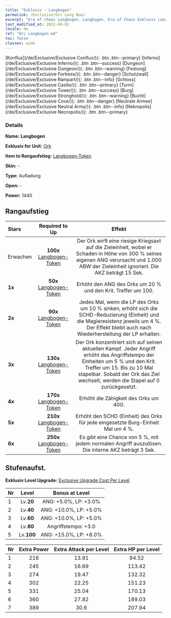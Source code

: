```yaml
---
title: "Exklusiv - Langbogen"
permalink: /Exclusive/Orc Long Bow/
excerpt: "Era of Chaos Langbogen. Langbogen. Era of Chaos Exklusiv Langbogen. Ork Exklusiv."
last_modified_at: 2021-04-01
locale: de
ref: "Orc Langbogen.md"
toc: false
classes: wide
---
```

 [Konflux](/de/Exclusive/Exclusive Conflux/){: .btn .btn--primary} [Inferno](/de/Exclusive/Exclusive Inferno/){: .btn .btn--success} [Dungeon](/de/Exclusive/Exclusive Dungeon/){: .btn .btn--warning} [Festung](/de/Exclusive/Exclusive Fortress/){: .btn .btn--danger} [Schutzwall](/de/Exclusive/Exclusive Rampart/){: .btn .btn--info} [Schloss](/de/Exclusive/Exclusive Castle/){: .btn .btn--primary} [Turm](/de/Exclusive/Exclusive Tower/){: .btn .btn--success} [Burg](/de/Exclusive/Exclusive Stronghold/){: .btn .btn--warning} [Bucht](/de/Exclusive/Exclusive Cove/){: .btn .btn--danger} [Neutrale Armee](/de/Exclusive/Exclusive Neutral Army/){: .btn .btn--info} [Nekropolis](/de/Exclusive/Exclusive Necropolis/){: .btn .btn--primary} 

### Details
 **Name: Langbogen** 

 **Exklusiv for Unit:** [Ork](/de/units/Orc/) 

 **Item to Rangaufstieg:** [Langbogen-Token](/de/Items/con_914/)

 **Skin:** -

 **Type:** Aufladung

 **Open:** -

 **Power:** 1440

## Rangaufstieg

  |     Stars    |  Required to Up | Effekt |
  |:-------------|:---------------:|:---------------:|
  |  Erwachen  | **100x** [Langbogen-Token](/de/Items/con_914/) | <Wirbelnde Kriegsaxt> Der Ork wirft eine riesige Kriegsaxt auf die Zieleinheit, wobei er Schaden in Höhe von 300 % seines eigenen ANG verursacht und 1.000 ABW der Zieleinheit ignoriert. Die AKZ beträgt 15 Sek. |
  | **1x** <i class="fas fa-star"/> | **50x** [Langbogen-Token](/de/Items/con_914/) | Erhöht den ANG des Orks um 20 % und den Krit. Treffer um 100. |
  | **2x** <i class="fas fa-star"/> | **90x** [Langbogen-Token](/de/Items/con_914/) | Jedes Mal, wenn die LP des Orks um 10 % sinken, erhöht sich die SCHD-Reduzierung (Einheit) und die Magieresistenz jeweils um 4 %. Der Effekt bleibt auch nach Wiederherstellung der LP erhalten. |
  | **3x** <i class="fas fa-star"/> | **130x** [Langbogen-Token](/de/Items/con_914/) | Der Ork konzentriert sich auf seinen aktuellen Kampf. Jeder Angriff erhöht das Angriffstempo der Einheiten um 5 % und den Krit. Treffer um 15. Bis zu 10 Mal stapelbar. Sobald der Ork das Ziel wechselt, werden die Stapel auf 0 zurückgesetzt. |
  | **4x** <i class="fas fa-star"/> | **170x** [Langbogen-Token](/de/Items/con_914/) | Erhöht die Zähigkeit des Orks um 400. |
  | **5x** <i class="fas fa-star"/> | **210x** [Langbogen-Token](/de/Items/con_914/) | Erhöht den SCHD (Einheit) des Orks für jede eingesetzte Burg-Einheit Mal um 4 %. |
  | **6x** <i class="fas fa-star"/> | **250x** [Langbogen-Token](/de/Items/con_914/) | Es gibt eine Chance von 5 %, mit jedem normalen Angriff <Wirbelnde Kriegsaxt> auszulösen. Die interne AKZ beträgt 3 Sek. |


## Stufenaufst.
 **Exklusiv Level Upgrade:** [Exclusive Upgrade Cost Per Level](/Exclusive/ExclusiveUpgradeCostPerLevel/)

  |  Nr  |   Level  | Bonus at Level |
  |:-----|:--------:|:--------------:|
  | 1 | Lv.**20** | ANG: +5.0%, LP: +3.0% |
  | 2 | Lv.**40** | ANG: +10.0%, LP: +5.0% |
  | 3 | Lv.**60** | ANG: +10.0%, LP: +5.0% |
  | 4 | Lv.**80** | Angriffstempo: +3.0 |
  | 5 | Lv.**100** | ANG: +15.0%, LP: +8.0% |


  |  Nr  |  Extra Power | Extra Attack per Level | Extra HP per Level |
  |:-----|:--------:|:--------:|:--------:|
  | 1 | 216 | 13.91 | 94.52 |
  | 2 | 245 | 16.69 | 113.42 |
  | 3 | 274 | 19.47 | 132.32 |
  | 4 | 302 | 22.25 | 151.23 |
  | 5 | 331 | 25.04 | 170.13 |
  | 6 | 360 | 27.82 | 189.03 |
  | 7 | 389 | 30.6 | 207.94 |


